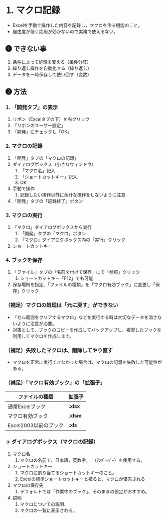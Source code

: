 # ⒈ マクロ記録
- Excelを手動で操作した内容を記録し，マクロを作る機能のこと。
- 自由度が低く応用が効かないので実務で使えるない。

## ❶ できない事
1. 条件によって処理を変える（条件分岐）
2. 繰り返し操作を自動化する（繰り返し）
3. データを一時保存して使い回す（変数）

## ❷ 方法
### ⒈ 「開発タブ」の表示
1. リボン（Excelタブの下）を右クリック
2. 「リボンのユーザー設定」
3. 「開発」にチェックし「OK」

### ⒉ マクロの記録
1. 「開発」タブの「マクロの記録」
2.  ダイアログボックス（小さなウィンドウ）
    1. 「マクロ名」記入
    2. 「ショートカットキー」記入
    3. OK
3. 手動で操作
    1. 記録したい操作以外に余計な操作をしないように注意
4. 「開発」タブの「記録終了」ボタン

### ⒊ マクロの実行
1. 「マクロ」ダイアログボックスから実行
    1. 「開発」タブの「マクロ」ボタン
    2. 「マクロ」ダイアログボックス内の「実行」クリック
2. ショートカットキー

### ⒋ ブックを保存
1. 「ファイル」タブの「名前を付けて保存」にて「参照」クリック
    1. ショートカットキー「F12」でも可能
2. 保存場所を指定、「ファイルの種類」を「マクロ有効ブック」に変更し「保存」クリック

### （補足）マクロの処理は「元に戻す」ができない
- 「セル範囲をクリアするマクロ」などを実行する時は大切なデータを消さないように注意が必要。
- 対策として、ブックのコピーを作成してバックアップし、複製したブックを利用してマクロを作成します。

### （補足）失敗したマクロは、削除してやり直す
- マクロを正常に実行できなかった場合は、マクロの記録を失敗した可能性がある。

### （補足）「マクロ有効ブック」の「拡張子」
| ファイルの種類 | 拡張子 |
| --- | --- |
| 通常Excelブック | **.xlsx** |
| マクロ有効ブック | **.xlsm** |
| Excel2003以前のブック | **.xls** |

### → ダイアログボックス（マクロの記録）
1. マクロ名
    1. マクロの名前で、日本語，英数字，_（ｱﾝﾀﾞｰﾊﾞｰ）を使用する。
2. ショートカットキー
    1. マクロに割り当てるショートカットキーのこと。
    2. Excelの標準ショートカットキーと被ると、マクロが優先される
3. マクロの保存先
    1. デフォルトでは「作業中のブック」、そのままの設定がおすすめ。
4. 説明
    1. マクロについての説明、
    2. マクロの一覧に表示される。
